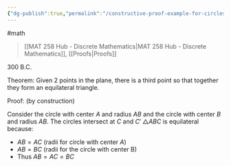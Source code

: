 ```yaml
---
{"dg-publish":true,"permalink":"/constructive-proof-example-for-circles-and-equilateral-triangles/","dgHomeLink":true,"dgPassFrontmatter":false,"dgShowLocalGraph":true}
---
```


#math 
> [[MAT 258 Hub - Discrete Mathematics|MAT 258 Hub - Discrete Mathematics]], [[Proofs|Proofs]]

300 B.C.

Theorem:
Given 2 points in the plane, there is a third point so that together they form an equilateral triangle.

Proof: (by construction)
<style>
.container {font-family: sans-serif; text-align: center;}
.button-wrapper button {z-index: 1;height: 40px; width: 100px; margin: 10px;padding: 5px;}
.excalidraw .App-menu_top .buttonList { display: flex;}
.excalidraw-wrapper { height: 800px; margin: 50px; position: relative;}
:root[dir="ltr"] .excalidraw .layer-ui__wrapper .zen-mode-transition.App-menu_bottom--transition-left {transform: none;}
</style><script src="https://unpkg.com/react@17/umd/react.production.min.js"></script><script src="https://unpkg.com/react-dom@17/umd/react-dom.production.min.js"></script><script type="text/javascript" src="https://unpkg.com/@excalidraw/excalidraw@0.12.0/dist/excalidraw.production.min.js"></script><div id="UNDF2_2024-01-23_0915.46.excalidraw.md1"></div><script>(function(){const InitialData={"type":"excalidraw","version":2,"source":"https://github.com/zsviczian/obsidian-excalidraw-plugin/releases/tag/1.9.19","elements":[{"type":"ellipse","version":25,"versionNonce":657147180,"isDeleted":false,"id":"T8q8_RPUQDomDLAbgrALL","fillStyle":"hachure","strokeWidth":1,"strokeStyle":"solid","roughness":1,"opacity":100,"angle":0,"x":-332,"y":-142.2578125,"strokeColor":"#1e1e1e","backgroundColor":"transparent","width":19,"height":19,"seed":533443116,"groupIds":[],"frameId":null,"roundness":{"type":2},"boundElements":[],"updated":1706030354488,"link":null,"locked":false},{"type":"ellipse","version":95,"versionNonce":670561172,"isDeleted":false,"id":"XI2EM_6JiXDU9WdmARYiM","fillStyle":"hachure","strokeWidth":1,"strokeStyle":"solid","roughness":1,"opacity":100,"angle":0,"x":50,"y":-142.2578125,"strokeColor":"#1e1e1e","backgroundColor":"transparent","width":19,"height":19,"seed":2066607660,"groupIds":[],"frameId":null,"roundness":{"type":2},"boundElements":[],"updated":1706030354488,"link":null,"locked":false},{"type":"text","version":3,"versionNonce":1784790956,"isDeleted":false,"id":"r8E1nvac","fillStyle":"hachure","strokeWidth":1,"strokeStyle":"solid","roughness":1,"opacity":100,"angle":0,"x":-330,"y":-107.2578125,"strokeColor":"#1e1e1e","backgroundColor":"transparent","width":13.1199951171875,"height":25,"seed":1721728172,"groupIds":[],"frameId":null,"roundness":null,"boundElements":[],"updated":1706030354488,"link":null,"locked":false,"fontSize":20,"fontFamily":1,"text":"A","rawText":"A","textAlign":"left","verticalAlign":"top","containerId":null,"originalText":"A","lineHeight":1.25,"baseline":18},{"type":"text","version":35,"versionNonce":895246612,"isDeleted":false,"id":"3gkWkqx1","fillStyle":"hachure","strokeWidth":1,"strokeStyle":"solid","roughness":1,"opacity":100,"angle":0,"x":54,"y":-113.2578125,"strokeColor":"#1e1e1e","backgroundColor":"transparent","width":14.539993286132812,"height":25,"seed":34981548,"groupIds":[],"frameId":null,"roundness":null,"boundElements":[],"updated":1706030354488,"link":null,"locked":false,"fontSize":20,"fontFamily":1,"text":"B","rawText":"B","textAlign":"left","verticalAlign":"top","containerId":null,"originalText":"B","lineHeight":1.25,"baseline":18},{"type":"line","version":123,"versionNonce":635759148,"isDeleted":false,"id":"mzbyGe5-6r9E5fM0cx7nL","fillStyle":"hachure","strokeWidth":1,"strokeStyle":"solid","roughness":1,"opacity":100,"angle":0,"x":-323,"y":-133.2578125,"strokeColor":"#1971c2","backgroundColor":"transparent","width":380,"height":0,"seed":2028559124,"groupIds":[],"frameId":null,"roundness":{"type":2},"boundElements":[],"updated":1706030354488,"link":null,"locked":false,"startBinding":null,"endBinding":null,"lastCommittedPoint":null,"startArrowhead":null,"endArrowhead":null,"points":[[0,0],[380,0]]},{"type":"ellipse","version":633,"versionNonce":1668099732,"isDeleted":false,"id":"MA1F0FJRPJUC66CE5Lz_s","fillStyle":"hachure","strokeWidth":1,"strokeStyle":"dashed","roughness":1,"opacity":100,"angle":0,"x":-704,"y":-516.2578125,"strokeColor":"#1971c2","backgroundColor":"transparent","width":761,"height":761,"seed":9929364,"groupIds":[],"frameId":null,"roundness":{"type":2},"boundElements":[],"updated":1706030359285,"link":null,"locked":false},{"type":"ellipse","version":721,"versionNonce":2127658388,"isDeleted":false,"id":"OClOw8yzynNhMKns6JR4o","fillStyle":"hachure","strokeWidth":1,"strokeStyle":"dashed","roughness":1,"opacity":100,"angle":0,"x":-321,"y":-518.2578125,"strokeColor":"#1971c2","backgroundColor":"transparent","width":761,"height":761,"seed":2146320172,"groupIds":[],"frameId":null,"roundness":{"type":2},"boundElements":[],"updated":1706030364351,"link":null,"locked":false},{"type":"ellipse","version":70,"versionNonce":85708588,"isDeleted":false,"id":"ueTJgO_XfGU8c3ttKZuQ3","fillStyle":"hachure","strokeWidth":1,"strokeStyle":"solid","roughness":1,"opacity":100,"angle":0,"x":-150,"y":-484.2578125,"strokeColor":"#1971c2","backgroundColor":"transparent","width":28,"height":28,"seed":676735124,"groupIds":[],"frameId":null,"roundness":{"type":2},"boundElements":[],"updated":1706030377029,"link":null,"locked":false},{"type":"ellipse","version":168,"versionNonce":2147109292,"isDeleted":false,"id":"lvgDK30Niu7VKuJQJxz5G","fillStyle":"hachure","strokeWidth":1,"strokeStyle":"solid","roughness":1,"opacity":100,"angle":0,"x":-142.5,"y":178.2421875,"strokeColor":"#1971c2","backgroundColor":"transparent","width":28,"height":28,"seed":240733844,"groupIds":[],"frameId":null,"roundness":{"type":2},"boundElements":null,"updated":1706030444577,"link":null,"locked":false},{"type":"text","version":23,"versionNonce":1123301524,"isDeleted":false,"id":"ZjXYB8sO","fillStyle":"hachure","strokeWidth":1,"strokeStyle":"solid","roughness":1,"opacity":100,"angle":0,"x":-96,"y":-479.2578125,"strokeColor":"#1971c2","backgroundColor":"transparent","width":18.199981689453125,"height":25,"seed":2143204500,"groupIds":[],"frameId":null,"roundness":null,"boundElements":[],"updated":1706030383043,"link":null,"locked":false,"fontSize":20,"fontFamily":1,"text":"C'","rawText":"C'","textAlign":"left","verticalAlign":"top","containerId":null,"originalText":"C'","lineHeight":1.25,"baseline":18},{"id":"t2BlOQvn","type":"text","x":-64.5,"y":190.419921875,"width":12.879989624023438,"height":25,"angle":0,"strokeColor":"#1971c2","backgroundColor":"transparent","fillStyle":"hachure","strokeWidth":1,"strokeStyle":"solid","roughness":1,"opacity":100,"groupIds":[],"frameId":null,"roundness":null,"seed":2128462356,"version":2,"versionNonce":891425708,"isDeleted":false,"boundElements":null,"updated":1706030446779,"link":null,"locked":false,"text":"C","rawText":"C","fontSize":20,"fontFamily":1,"textAlign":"left","verticalAlign":"top","baseline":18,"containerId":null,"originalText":"C","lineHeight":1.25}],"appState":{"theme":"dark","viewBackgroundColor":"#ffffff","currentItemStrokeColor":"#1971c2","currentItemBackgroundColor":"transparent","currentItemFillStyle":"hachure","currentItemStrokeWidth":1,"currentItemStrokeStyle":"solid","currentItemRoughness":1,"currentItemOpacity":100,"currentItemFontFamily":1,"currentItemFontSize":20,"currentItemTextAlign":"left","currentItemStartArrowhead":null,"currentItemEndArrowhead":"arrow","scrollX":740.75,"scrollY":747.685546875,"zoom":{"value":0.8},"currentItemRoundness":"round","gridSize":null,"gridColor":{"Bold":"#C9C9C9FF","Regular":"#EDEDEDFF"},"currentStrokeOptions":null,"previousGridSize":null,"frameRendering":{"enabled":true,"clip":true,"name":true,"outline":true}},"files":{}};InitialData.scrollToContent=true;App=()=>{const e=React.useRef(null),t=React.useRef(null),[n,i]=React.useState({width:void 0,height:void 0});return React.useEffect(()=>{i({width:t.current.getBoundingClientRect().width,height:t.current.getBoundingClientRect().height});const e=()=>{i({width:t.current.getBoundingClientRect().width,height:t.current.getBoundingClientRect().height})};return window.addEventListener("resize",e),()=>window.removeEventListener("resize",e)},[t]),React.createElement(React.Fragment,null,React.createElement("div",{className:"excalidraw-wrapper",ref:t},React.createElement(ExcalidrawLib.Excalidraw,{ref:e,width:n.width,height:n.height,initialData:InitialData,viewModeEnabled:!0,zenModeEnabled:!0,gridModeEnabled:!1})))},excalidrawWrapper=document.getElementById("UNDF2_2024-01-23_0915.46.excalidraw.md1");ReactDOM.render(React.createElement(App),excalidrawWrapper);})();</script>
Consider the circle with center $A$ and radius $AB$ and the circle with center $B$ and radius $AB$.
The circles intersect at $C$ and $C'$
$\triangle ABC$ is equilateral because:
- $AB = AC$ (radii for circle with center $A$)
- $AB=BC$ (radii for the circle with center B)
- Thus $AB=AC=BC$

